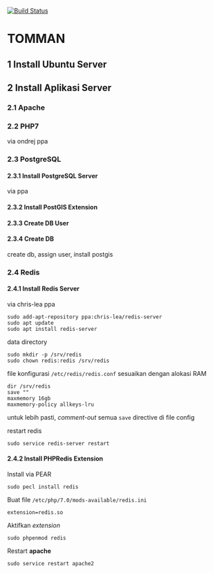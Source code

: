 [![Build Status](https://travis-ci.org/ta-tomman/v2.svg?branch=master)](https://travis-ci.org/ta-tomman/v2)

# TOMMAN

## 1 Install Ubuntu Server

## 2 Install Aplikasi Server

### 2.1 Apache

### 2.2 PHP7
via ondrej ppa

### 2.3 PostgreSQL

#### 2.3.1 Install PostgreSQL Server
via ppa

#### 2.3.2 Install PostGIS Extension

#### 2.3.3 Create DB User

#### 2.3.4 Create DB
create db, assign user, install postgis


### 2.4 Redis

#### 2.4.1 Install Redis Server
via chris-lea ppa

```
sudo add-apt-repository ppa:chris-lea/redis-server
sudo apt update
sudo apt install redis-server
```

data directory
```
sudo mkdir -p /srv/redis
sudo chown redis:redis /srv/redis
```

file konfigurasi `/etc/redis/redis.conf`
sesuaikan dengan alokasi RAM

```
dir /srv/redis
save ""
maxmemory 16gb
maxmemory-policy allkeys-lru
```

untuk lebih pasti, _comment-out_ semua `save` directive di file config

restart redis
```
sudo service redis-server restart
```

#### 2.4.2 Install PHPRedis Extension
Install via PEAR
````
sudo pecl install redis
````

Buat file `/etc/php/7.0/mods-available/redis.ini`
````
extension=redis.so
````

Aktifkan _extension_
````
sudo phpenmod redis
````

Restart **apache**
````
sudo service restart apache2
````

